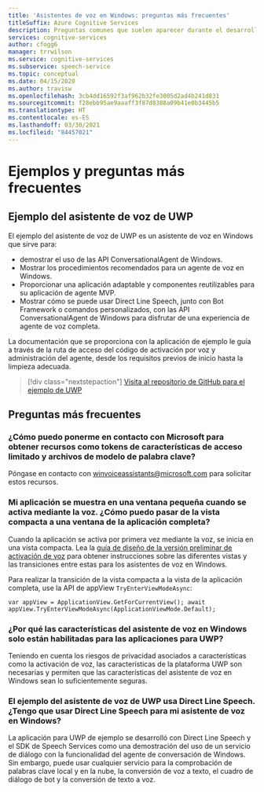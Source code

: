 ```yaml
---
title: 'Asistentes de voz en Windows: preguntas más frecuentes'
titleSuffix: Azure Cognitive Services
description: Preguntas comunes que suelen aparecer durante el desarrollo del agente de voz de Windows.
services: cognitive-services
author: cfogg6
manager: trrwilson
ms.service: cognitive-services
ms.subservice: speech-service
ms.topic: conceptual
ms.date: 04/15/2020
ms.author: travisw
ms.openlocfilehash: 3cb4dd16592f3af962b32fe3005d2ad4b241d831
ms.sourcegitcommit: f28ebb95ae9aaaff3f87d8388a09b41e0b3445b5
ms.translationtype: HT
ms.contentlocale: es-ES
ms.lasthandoff: 03/30/2021
ms.locfileid: "84457021"
---
```

# <a name="samples-and-faqs"></a>Ejemplos y preguntas más frecuentes

## <a name="the-uwp-voice-assistant-sample"></a>Ejemplo del asistente de voz de UWP

El ejemplo del asistente de voz de UWP es un asistente de voz en Windows que sirve para:

- demostrar el uso de las API ConversationalAgent de Windows.
- Mostrar los procedimientos recomendados para un agente de voz en Windows.
- Proporcionar una aplicación adaptable y componentes reutilizables para su aplicación de agente MVP.
- Mostrar cómo se puede usar Direct Line Speech, junto con Bot Framework o comandos personalizados, con las API ConversationalAgent de Windows para disfrutar de una experiencia de agente de voz completa.

La documentación que se proporciona con la aplicación de ejemplo le guía a través de la ruta de acceso del código de activación por voz y administración del agente, desde los requisitos previos de inicio hasta la limpieza adecuada.

> [!div class="nextstepaction"]
> [Visita al repositorio de GitHub para el ejemplo de UWP](https://aka.ms/MVA/sample)

## <a name="frequently-asked-questions"></a>Preguntas más frecuentes

### <a name="how-do-i-contact-microsoft-for-resources-like-limited-access-feature-tokens-and-keyword-model-files"></a>¿Cómo puedo ponerme en contacto con Microsoft para obtener recursos como tokens de características de acceso limitado y archivos de modelo de palabra clave?

Póngase en contacto con winvoiceassistants@microsoft.com para solicitar estos recursos.

### <a name="my-app-is-showing-in-a-small-window-when-i-activate-it-by-voice-how-can-i-transition-from-the-compact-view-to-a-full-application-window"></a>Mi aplicación se muestra en una ventana pequeña cuando se activa mediante la voz. ¿Cómo puedo pasar de la vista compacta a una ventana de la aplicación completa?

Cuando la aplicación se activa por primera vez mediante la voz, se inicia en una vista compacta. Lea la [guía de diseño de la versión preliminar de activación de voz](windows-voice-assistants-best-practices.md#design-guidance-for-voice-activation-preview) para obtener instrucciones sobre las diferentes vistas y las transiciones entre estas para los asistentes de voz en Windows.

Para realizar la transición de la vista compacta a la vista de la aplicación completa, use la API de appView `TryEnterViewModeAsync`:

`var appView = ApplicationView.GetForCurrentView();
 await appView.TryEnterViewModeAsync(ApplicationViewMode.Default);`

### <a name="why-are-voice-assistant-features-on-windows-only-enabled-for-uwp-applications"></a>¿Por qué las características del asistente de voz en Windows solo están habilitadas para las aplicaciones para UWP?

Teniendo en cuenta los riesgos de privacidad asociados a características como la activación de voz, las características de la plataforma UWP son necesarias y permiten que las características del asistente de voz en Windows sean lo suficientemente seguras.

### <a name="the-uwp-voice-assistant-sample-uses-direct-line-speech-do-i-have-to-use-direct-line-speech-for-my-voice-assistant-on-windows"></a>El ejemplo del asistente de voz de UWP usa Direct Line Speech. ¿Tengo que usar Direct Line Speech para mi asistente de voz en Windows?

La aplicación para UWP de ejemplo se desarrolló con Direct Line Speech y el SDK de Speech Services como una demostración del uso de un servicio de diálogo con la funcionalidad del agente de conversación de Windows. Sin embargo, puede usar cualquier servicio para la comprobación de palabras clave local y en la nube, la conversión de voz a texto, el cuadro de diálogo de bot y la conversión de texto a voz.